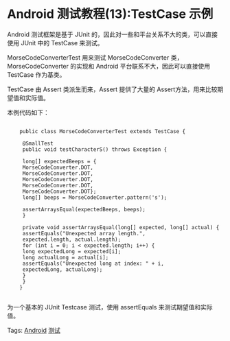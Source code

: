 # Android 测试教程(13):TestCase 示例

Android 测试框架是基于 JUnit 的，因此对一些和平台关系不大的类，可以直接使用 JUnit 中的 TestCase 来测试。

MorseCodeConverterTest 用来测试 MorseCodeConverter 类，MorseCodeConverter 的实现和 Android 平台联系不大，因此可以直接使用 TestCase 作为基类。

TestCase 由 Assert 类派生而来，Assert 提供了大量的 Assert方法，用来比较期望值和实际值。

本例代码如下：

```

    public class MorseCodeConverterTest extends TestCase {
    
     @SmallTest
     public void testCharacterS() throws Exception {
    
     long[] expectedBeeps = {
     MorseCodeConverter.DOT,
     MorseCodeConverter.DOT,
     MorseCodeConverter.DOT,
     MorseCodeConverter.DOT,
     MorseCodeConverter.DOT};
     long[] beeps = MorseCodeConverter.pattern('s');
    
     assertArraysEqual(expectedBeeps, beeps);
     }
    
     private void assertArraysEqual(long[] expected, long[] actual) {
     assertEquals("Unexpected array length.",
     expected.length, actual.length);
     for (int i = 0; i < expected.length; i++) {
     long expectedLong = expected[i];
     long actualLong = actual[i];
     assertEquals("Unexpected long at index: " + i,
     expectedLong, actualLong);
     }
     }
    }
    

```

为一个基本的 JUnit Testcase 测试，使用 assertEquals 来测试期望值和实际值。

Tags: [Android](http://www.imobilebbs.com/wordpress/archives/tag/android) [测试](http://www.imobilebbs.com/wordpress/archives/tag/%e6%b5%8b%e8%af%95)